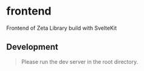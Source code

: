 # frontend

Frontend of Zeta Library build with SvelteKit

## Development

> Please run the dev server in the root directory.
